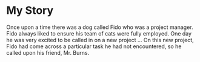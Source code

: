 # My Story

Once upon a time there was a dog called Fido who was a project manager.  Fido always liked to ensure his team of cats were fully employed.  One day he was very excited to be called in on a new project ...
On this new project, Fido had come across a particular task he had not encountered, so he called upon his friend, Mr. Burns.
